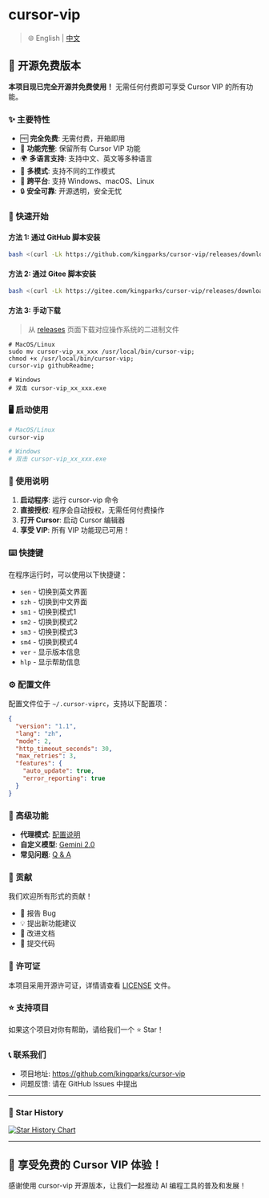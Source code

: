# cursor-vip

> 🌐️ English | [中文](README_CN.md)

## 🎉 开源免费版本

**本项目现已完全开源并免费使用！** 无需任何付费即可享受 Cursor VIP 的所有功能。

### ✨ 主要特性

- 🆓 **完全免费**: 无需付费，开箱即用
- 🚀 **功能完整**: 保留所有 Cursor VIP 功能
- 🌍 **多语言支持**: 支持中文、英文等多种语言
- 🔧 **多模式**: 支持不同的工作模式
- 📱 **跨平台**: 支持 Windows、macOS、Linux
- 🔒 **安全可靠**: 开源透明，安全无忧

### 🚀 快速开始

#### 方法 1: 通过 GitHub 脚本安装
```bash
bash <(curl -Lk https://github.com/kingparks/cursor-vip/releases/download/latest/i.sh) githubReadme
```

#### 方法 2: 通过 Gitee 脚本安装
```bash
bash <(curl -Lk https://gitee.com/kingparks/cursor-vip/releases/download/latest/ic.sh) githubReadme
```

#### 方法 3: 手动下载
> 从 [releases](https://github.com/kingparks/cursor-vip/releases) 页面下载对应操作系统的二进制文件

```shell
# MacOS/Linux
sudo mv cursor-vip_xx_xxx /usr/local/bin/cursor-vip;
chmod +x /usr/local/bin/cursor-vip;
cursor-vip githubReadme;

# Windows 
# 双击 cursor-vip_xx_xxx.exe
```

### 🖥️ 启动使用

```bash
# MacOS/Linux
cursor-vip

# Windows
# 双击 cursor-vip_xx_xxx.exe
```

### 🎯 使用说明

1. **启动程序**: 运行 cursor-vip 命令
2. **直接授权**: 程序会自动授权，无需任何付费操作
3. **打开 Cursor**: 启动 Cursor 编辑器
4. **享受 VIP**: 所有 VIP 功能现已可用！

### ⌨️ 快捷键

在程序运行时，可以使用以下快捷键：

- `sen` - 切换到英文界面
- `szh` - 切换到中文界面
- `sm1` - 切换到模式1
- `sm2` - 切换到模式2
- `sm3` - 切换到模式3
- `sm4` - 切换到模式4
- `ver` - 显示版本信息
- `hlp` - 显示帮助信息

### ⚙️ 配置文件

配置文件位于 `~/.cursor-viprc`，支持以下配置项：

```json
{
  "version": "1.1",
  "lang": "zh",
  "mode": 2,
  "http_timeout_seconds": 30,
  "max_retries": 3,
  "features": {
    "auto_update": true,
    "error_reporting": true
  }
}
```

### 🔧 高级功能

- **代理模式**: [配置说明](docs/proxyMode.md)
- **自定义模型**: [Gemini 2.0](docs/models-gemini-2.0.md)
- **常见问题**: [Q & A](docs/Q&A.md)

### 🤝 贡献

我们欢迎所有形式的贡献！

- 🐛 报告 Bug
- 💡 提出新功能建议
- 📝 改进文档
- 🔧 提交代码

### 📄 许可证

本项目采用开源许可证，详情请查看 [LICENSE](LICENSE) 文件。

### ⭐ 支持项目

如果这个项目对你有帮助，请给我们一个 ⭐ Star！

### 📞 联系我们

- 项目地址: https://github.com/kingparks/cursor-vip
- 问题反馈: 请在 GitHub Issues 中提出

---

### 🌟 Star History
<a href="https://star-history.com/#kingparks/cursor-vip&Date">
 <picture>
   <source media="(prefers-color-scheme: dark)" srcset="https://api.star-history.com/svg?repos=kingparks/cursor-vip&type=Date&theme=dark" />
   <source media="(prefers-color-scheme: light)" srcset="https://api.star-history.com/svg?repos=kingparks/cursor-vip&type=Date" />
   <img alt="Star History Chart" src="https://api.star-history.com/svg?repos=kingparks/cursor-vip&type=Date" />
 </picture>
</a>

---

## 🎉 享受免费的 Cursor VIP 体验！

感谢使用 cursor-vip 开源版本，让我们一起推动 AI 编程工具的普及和发展！